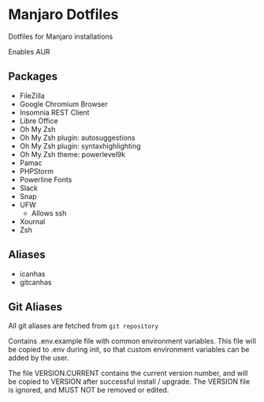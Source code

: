 # Manjaro Dotfiles

Dotfiles for Manjaro installations

Enables AUR

## Packages

- FileZilla
- Google Chromium Browser
- Insomnia REST Client
- Libre Office
- Oh My Zsh
- Oh My Zsh plugin: autosuggestions
- Oh My Zsh plugin: syntaxhighlighting
- Oh My Zsh theme: powerlevel9k
- Pamac
- PHPStorm
- Powerline Fonts
- Slack
- Snap
- UFW
  - Allows ssh
- Xournal
- Zsh

## Aliases

- icanhas
- gitcanhas

## Git Aliases
All git aliases are fetched from `git repository`

Contains .env.example file with common environment variables. This file will be copied to .env during init, so that custom environment variables can be added by the user.

The file VERSION.CURRENT contains the current version number, and will be copied to VERSION after successful install / upgrade. The VERSION file is ignored, and MUST NOT be removed or edited.
